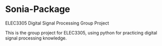 # Sonia-Package
ELEC3305 Digital Signal Processing Group Project

This is the group project for ELEC3305, using python for practicing digital signal processing knowledge.

